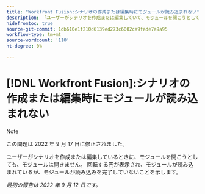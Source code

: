 ```yaml
---
title: "Workfront Fusion:シナリオの作成または編集時にモジュールが読み込まれない"
description: 「ユーザーがシナリオを作成または編集していて、モジュールを開こうとしても、モジュールは開きません。 ユーザーに回転する円が表示され、モジュールが読み込まれているが、モジュールが読み込みを完了していないことを示します。」
hidefromtoc: true
source-git-commit: 1db610e1f210d6139ed273c6002ca9fade7a9a95
workflow-type: tm+mt
source-wordcount: '110'
ht-degree: 0%

---
```



# [!DNL Workfront Fusion]:シナリオの作成または編集時にモジュールが読み込まれない

>[!NOTE]
>
>この問題は 2022 年 9 月 17 日に修正されました。

ユーザーがシナリオを作成または編集しているときに、モジュールを開こうとしても、モジュールは開きません。 回転する円が表示され、モジュールが読み込まれているが、モジュールが読み込みを完了していないことを示します。

_最初の報告は 2022 年 9 月 12 日です。_


